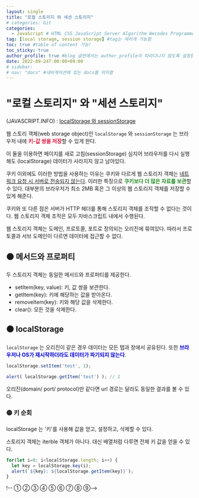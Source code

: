 ```yaml
---
layout: single
title: "로컬 스토리지 와 세션 스토리지"
# categories: Git
categories:
  - JavaScript # HTML CSS JavaScript Server Algorithm Wecodes Programmers CS Github Blog
tag: [local storage, session storage] #tag는 여러개 가능함
toc: true #table of content 기능!
toc_sticky: true
author_profile: true #blog 글안에서는 author_profile이 따라다니지 않도록 설정함
date: 2022-09-24T:00:00+09:00
# sidebar:
# nav: "docs" #네비게이션에 있는 docs를 의미함
---
```

<style>
.crimson {
  color: crimson;
  font-weight: bold;
}

.mediumblue {
  color: mediumblue;
  font-weight: bold;
}

.forestgreen {
  color: forestgreen;
  font-weight: bold;
}
</style>

# "로컬 스토리지" 와 "세션 스토리지"

(JAVASCRIPT.INFO) : [localStorage 와 sessionStorage](https://ko.javascript.info/localstorage)

웹 스토리 객체(web storage object)인 `localStorage` 와 `sessionStorage` 는 브라우저 내에 <span class="crimson">키-값 쌍을 저장</span>할 수 있게 한다.

이 둘을 이용하면 페이지를 새로 고침(sessionStorage) 심지어 브라우저를 다시 실행해도 (localStorage) 데이터가 사라지지 않고 남아있다.

쿠키 이외에도 이러한 방법을 사용하는 이유는 쿠키와 다르게 웹 스토리지 객체는 <u>네트워크 요청 시 서버로 전송되지 않는다</u>. 이러한 특징으로 <span class="forestgreen">쿠키보다 더 많은 자료를 보관</span>할 수 있다. 대부분의 브라우저가 최소 2MB 혹은 그 이상의 웹 스토리지 객체를 저장할 수 있게 해준다.

쿠키와 또 다른 점은 서버가 HTTP 헤더를 통해 스토리지 객체를 조작할 수 없다는 것이다. 웹 스토리지 객체 조작은 모두 자바스크립트 내에서 수행된다.

웹 스토리지 객체는 도메인, 프로토콜, 포트로 정의되는 오리진에 묶여있다. 따라서 프로토콜과 서브 도메인이 다르면 데이터에 접근할 수 없다.

## 🟠 메서드와 프로퍼티
두 스토리지 객체는 동일한 메서드와 프로퍼티를 제공한다.
- setItem(key, value): 키, 값 쌍을 보관한다.
- getItem(key): 키에 해당하는 값을 받아온다.
- removeItem(key): 키와 해당 값을 삭제한다.
- clear(): 모든 것을 삭제한다.

## 🟠 localStorage
`localStorage` 는 오리진이 같은 경우 데이터는 모든 탭과 창에서 공유된다. 또한 <span class="mediumblue">브라우저나 OS가 재시작하더라도 데이터가 파기되지 않는다</span>.

```jsx
localStorage.setItem('test', 1);

alert( localStorage.getItem('test') ); // 1
```

오리진(domain/ port/ protocol)만 같다면 url 경로는 달라도 동일한 결과를 볼 수 있다.

### 🟡 키 순회
localStorage 는 '키'를 사용해 값을 얻고, 설정하고, 삭제할 수 있다.

스토리지 객체는 iterble 객체가 아니다. 대신 배열처럼 다루면 전체 키 값을 얻을 수 있다.

```js
for(let i=0; i<localStorage.length; i++) {
  let key = localStorage.key(i);
  alert(`${key}: ${localStorage.getItem(key)}`);
}
```



!-- ① ② ③ ④ ⑤ ⑥ ⑦ ⑧ ⑨-->

<!-- ### 2. Link 넣기

```

유형 1: (설명어를 입력) : [gunhee's coding blog](https://gunhee-jeong.github.io/)
유형 2: (URL 자동연결) : <https://gunhee-jeong.github.io/>
유형 3: (동일 파일 내 '문단으로 이동') : [1. Header로 이동](###-1-header)

```

```bash
.next/static
        ├── AbmKMg9BFeVUuJ7lsQ1w8
        ├── chunks                 // 여러 페이지에서 공통으로 사용되는 번들 파일
        │       └──  pages         // 각 페이지의 번들 파일
        ├── runtime                // 웹팩과 next의 런타임과 관련된 번들 파일
        ├── css                    // 애플리케이션의 모든 페이지에 대한 글로벌 CSS 파일
        └── media                  // 정적으로 가져온 이미지 next/image가 여기에 해시 및 복사
```

<details>
<summary class="black">코드</summary>
<div markdown="1">

```jsx
// helloWorld!
const hello = 'hi';
```
</div>
</details>

1. 특수문자를 제거
2. 스페이스는 -로 바꾸고
3. 대문자는 소문자로!
   그래서 ### 1. Header -> #1-header
 
## Link: [google][https://www.google.com/]

### 3. 수평선

```

---

```

---

### 4. 라인 바꾸기

```

스페이스바를 2번 눌러주면 다음칸으로
이동할 수 있어요!

```

---

스페이스바를 2번 눌러주면
다음칸으로 이동할 수 있어요!

### 5. list 만들기

```

1. 1번
2. 2번
3. 3번

- 순서없는 list
  - 순서없는 list
    - 순서없는 list

```

1. 1번
2. 2번
3. 3번

- 순서없는 list
  - 순서없는 list
    - 순서없는 list

---

### 6. font 관련

```

**진하게** -> 볼드
_기울여서_ -> 이탤릭체
~~취소선~~ -> 취소선

<ul>밑줄넣기</ul> -> 밑줄
<span style="color:crimson">빨간 글씨</span> -> 글자색
이것이 `인라인` 입니다 -> 인라인 코드
```

**진하게** -> 볼드
_기울여서_ -> 이탤릭체
~~취소선~~ -> 취소선
<u>밑줄넣기</u> -> 밑줄
<span style="color:crimson">빨간 글씨</span>
이것이 `인라인` 입니다 -> 인라인 코드

---

### 7. 인용구문

```
> coding
>
> > JavaScript
> >
> > > 내가 프짱!
```

> coding
>
> > JavaScript
> >
> > > 내가 프짱!

---

### 8. 이미지 삽입

```
유형1: ('사이즈를 조절' -> HTML 태그 사용) : <img src="https://gunhee-jeong.github.io/assets/images/blogLogo.png" width="300" height="200">
유형2: (이미지 삽입 후 -> 링크 걸기)
[![이미지](https://gunhee-jeong.github.io/assets/images/blogLogo/blogLogo.png)](https://gunhee-jeong.github.io/)
```

유형1: ('사이즈를 조절' -> HTML 태그 사용) : <img src="https://gunhee-jeong.github.io/assets/images/blogLogo.png" width="300" height="200">
유형2: (이미지 삽입 후 -> 링크 걸기)
[![이미지](https://gunhee-jeong.github.io/assets/images/blogLogo.png)](https://gunhee-jeong.github.io/)

### 9. 표 만들기

```
||국어|영어|
| :--- | ---: | :--: |
|건희 | 100점 | 100점
|철수 | 100점 | 100점
```

|      |  국어 | 영어  |
| :--- | ----: | :---: |
| 건희 | 100점 | 100점 |
| 철수 | 100점 | 100점 |

> - header를 넣고 싶은 경우 ---을 사용하고 :을 이용하여 정렬에 사용함!

### 10. 토글 만들기

```
<details>
<summary>여기를 누르세요</summary>
<div markdown="1">
숨겨진 내용
</div>
</details>
```

<details>
<summary>여기를 누르세요</summary>
<div markdown="1">
숨겨진 내용
</details> -->
